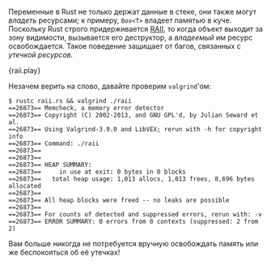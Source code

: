 Переменные в Rust не только держат данные в стеке, они также могут *владеть*
ресурсами; к примеру, `Box<T>` владеет памятью в куче. Поскольку Rust строго
придерживается [RAII][raii], то когда объект выходит за зону видимости, вызывается
его деструктор, а *владеемый* им ресурс освобождается. Такое поведение защищает
от багов, связанных с *утечкой ресурсов.*

{raii.play}

Незачем верить на слово, давайте проверим `valgrind`'ом:

```
$ rustc raii.rs && valgrind ./raii
==26873== Memcheck, a memory error detector
==26873== Copyright (C) 2002-2013, and GNU GPL'd, by Julian Seward et al.
==26873== Using Valgrind-3.9.0 and LibVEX; rerun with -h for copyright info
==26873== Command: ./raii
==26873==
==26873==
==26873== HEAP SUMMARY:
==26873==     in use at exit: 0 bytes in 0 blocks
==26873==   total heap usage: 1,013 allocs, 1,013 frees, 8,696 bytes allocated
==26873==
==26873== All heap blocks were freed -- no leaks are possible
==26873==
==26873== For counts of detected and suppressed errors, rerun with: -v
==26873== ERROR SUMMARY: 0 errors from 0 contexts (suppressed: 2 from 2)
```

Вам больше никогда не потребуется вручную освобождать память или же беспокояться об её утечках!

[raii]: http://en.wikipedia.org/wiki/Resource_Acquisition_Is_Initialization
